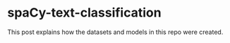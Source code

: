 # spaCy-text-classification

This post explains how the datasets and models in this repo were created. 
